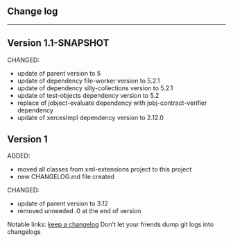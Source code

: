 ## Change log
----------------------

Version 1.1-SNAPSHOT
-------------

CHANGED:

- update of parent version to 5
- update of dependency file-worker version to 5.2.1
- update of dependency silly-collections version to 5.2.1
- update of test-objects dependency version to 5.2
- replace of jobject-evaluate dependency with jobj-contract-verifier dependency
- update of xercesImpl dependency version to 2.12.0

Version 1
-------------

ADDED: 

- moved all classes from xml-extensions project to this project
- new CHANGELOG.md file created

CHANGED:

- update of parent version to 3.12
- removed unneeded .0 at the end of version

Notable links:
[keep a changelog](http://keepachangelog.com/en/1.0.0/) Don’t let your friends dump git logs into changelogs
